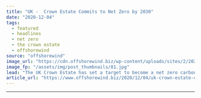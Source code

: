 ```yaml
---
title: "UK -  Crown Estate Commits to Net Zero by 2030"
date: "2020-12-04"
tags: 
  - featured
  - headlines
  - net zero
  - the crown estate
  - offshorewind
source: "offshorewind"
image_url: "https://cdn.offshorewind.biz/wp-content/uploads/sites/2/2020/12/04155002/illustration_source-The-Crown-Estate.jpg"
image_fp: "/assets/img/post_thumbnails/81.jpg"
lead: "The UK Crown Estate has set a target to become a net zero carbon"
article_url: "https://www.offshorewind.biz/2020/12/04/uk-crown-estate-commits-to-net-zero-by-2030/"
---
```


---
